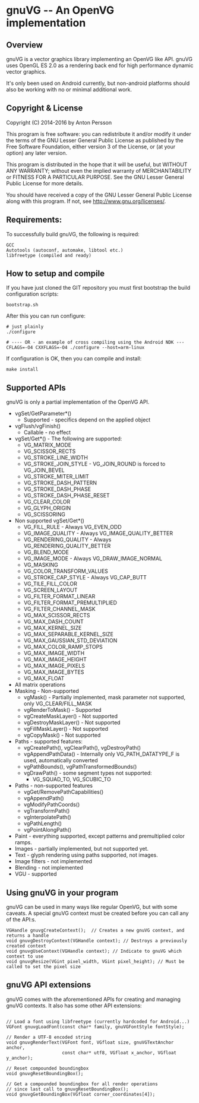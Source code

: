 gnuVG -- An OpenVG implementation
==================================

## Overview
gnuVG is a vector graphics library implementing an OpenVG like API. gnuVG uses OpenGL ES 2.0 as a rendering back end for high performance dynamic vector graphics.

It's only been used on Android currently, but non-android platforms should also be working with no or minimal
additional work.

## Copyright & License
Copyright (C) 2014-2016 by Anton Persson

This program is free software: you can redistribute it and/or modify
it under the terms of the GNU Lesser General Public License as
published by the Free Software Foundation, either version 3 of
the License, or (at your option) any later version.

This program is distributed in the hope that it will be useful,
but WITHOUT ANY WARRANTY; without even the implied warranty of
MERCHANTABILITY or FITNESS FOR A PARTICULAR PURPOSE.  See the
GNU Lesser General Public License for more details.

You should have received a copy of the GNU Lesser General Public License
along with this program.  If not, see <http://www.gnu.org/licenses/>.

## Requirements:

To successfully build gnuVG, the following is required:

```
GCC
Autotools (autoconf, automake, libtool etc.)
libfreetype (compiled and ready)
```

## How to setup and compile

If you have just cloned the GIT repository you must first bootstrap
the build configuration scripts:

```
bootstrap.sh
```

After this you can run configure:

```
# just plainly
./configure

# ---- OR - an example of cross compiling using the Android NDK ---
CFLAGS=-O4 CXXFLAGS=-O4 ./configure --host=arm-linux
```

If configuration is OK, then you can compile and install:

```
make install
```

## Supported APIs

gnuVG is only a partial implementation of the OpenVG API.

* vgSet/GetParameter*()
  * Supported - specifics depend on the applied object
* vgFlush/vgFinish()
  * Callable - no effect
* vgSet/Get*() - The following are supported:
  * VG_MATRIX_MODE
  * VG_SCISSOR_RECTS
  * VG_STROKE_LINE_WIDTH
  * VG_STROKE_JOIN_STYLE - VG_JOIN_ROUND is forced to VG_JOIN_BEVEL
  * VG_STROKE_MITER_LIMIT
  * VG_STROKE_DASH_PATTERN
  * VG_STROKE_DASH_PHASE
  * VG_STROKE_DASH_PHASE_RESET
  * VG_CLEAR_COLOR
  * VG_GLYPH_ORIGIN
  * VG_SCISSORING
* Non supported vgSet/Get*()
  * VG_FILL_RULE - Always VG_EVEN_ODD
  * VG_IMAGE_QUALITY - Always VG_IMAGE_QUALITY_BETTER
  * VG_RENDERING_QUALITY - Always VG_RENDERING_QUALITY_BETTER
  * VG_BLEND_MODE
  * VG_IMAGE_MODE - Always VG_DRAW_IMAGE_NORMAL
  * VG_MASKING
  * VG_COLOR_TRANSFORM_VALUES
  * VG_STROKE_CAP_STYLE - Always VG_CAP_BUTT
  * VG_TILE_FILL_COLOR
  * VG_SCREEN_LAYOUT
  * VG_FILTER_FORMAT_LINEAR
  * VG_FILTER_FORMAT_PREMULTIPLIED
  * VG_FILTER_CHANNEL_MASK
  * VG_MAX_SCISSOR_RECTS
  * VG_MAX_DASH_COUNT
  * VG_MAX_KERNEL_SIZE
  * VG_MAX_SEPARABLE_KERNEL_SIZE
  * VG_MAX_GAUSSIAN_STD_DEVIATION
  * VG_MAX_COLOR_RAMP_STOPS
  * VG_MAX_IMAGE_WIDTH
  * VG_MAX_IMAGE_HEIGHT
  * VG_MAX_IMAGE_PIXELS
  * VG_MAX_IMAGE_BYTES
  * VG_MAX_FLOAT
* All matrix operations
* Masking - Non-supported
  * vgMask() - Partially implemented, mask parameter not supported, only VG_CLEAR/FILL_MASK
  * vgRenderToMask() - Supported
  * vgCreateMaskLayer() - Not supported
  * vgDestroyMaskLayer() - Not supported
  * vgFillMaskLayer() - Not supported
  * vgCopyMask() - Not supported
* Paths - supported features:
  * vgCreatePath(), vgClearPath(), vgDestroyPath()
  * vgAppendPathData() - Internally only VG_PATH_DATATYPE_F is used, automatically converted
  * vgPathBounds(), vgPathTransformedBounds()
  * vgDrawPath() - some segment types not supported:
    * VG_SQUAD_TO, VG_SCUBIC_TO
* Paths - non-supported features
  * vgGet/RemovePathCapabilities()
  * vgAppendPath()
  * vgModifyPathCoords()
  * vgTransformPath()
  * vgInterpolatePath()
  * vgPathLength()
  * vgPointAlongPath()
* Paint - everything supported, except patterns and premultiplied color ramps.
* Images - partially implemented, but not supported yet.
* Text - glyph rendering using paths supported, not images.
* Image filters - not implemented
* Blending - not implemented
* VGU - supported

## Using gnuVG in your program

gnuVG can be used in many ways like regular OpenVG, but with some caveats. A special gnuVG
context must be created before you can call any of the API:s.

```
VGHandle gnuvgCreateContext();  // Creates a new gnuVG context, and returns a handle
void gnuvgDestroyContext(VGHandle context); // Destroys a previously created context
void gnuvgUseContext(VGHandle context); // Indicate to gnuVG which context to use
void gnuvgResize(VGint pixel_width, VGint pixel_height); // Must be called to set the pixel size
```

## gnuVG API extensions

gnuVG comes with the aforementioned APIs for creating and managing gnuVG contexts. It also
has some other API extensions:

```

// Load a font using libfreetype (currently hardcoded for Android...)
VGFont gnuvgLoadFont(const char* family, gnuVGFontStyle fontStyle);

// Render a UTF-8 encoded string
void gnuvgRenderText(VGFont font, VGfloat size, gnuVGTextAnchor anchor,
                     const char* utf8, VGfloat x_anchor, VGfloat y_anchor);

// Reset compounded boundingbox
void gnuvgResetBoundingBox();

// Get a compounded boundingbox for all render operations
// since last call to gnuvgResetBoundingBox();
void gnuvgGetBoundingBox(VGfloat corner_coordinates[4]);

```
